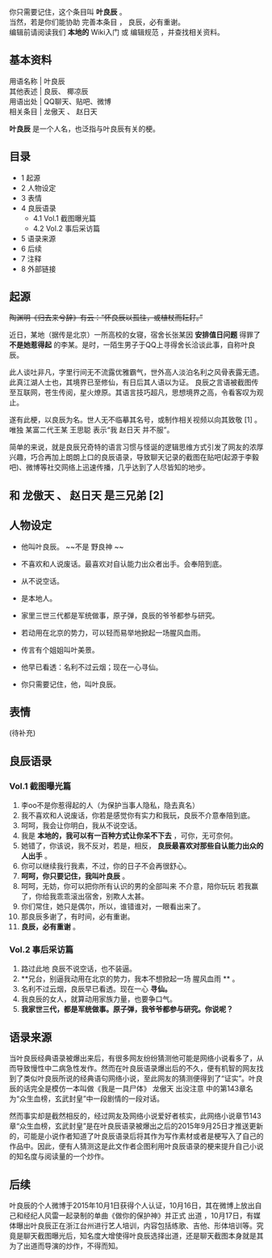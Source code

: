 你只需要记住，这个条目叫  **叶良辰** 。  
当然，若是你们能协助  完善本条目  ，  良辰，必有重谢。  
编辑前请阅读我们 **本地的** Wiki入门  或  编辑规范  ，并查找相关资料。

**基本资料**  
---  
用语名称  |  叶良辰   
其他表述  |  良辰、  椰凉辰   
用语出处  |  QQ聊天、贴吧、微博   
相关条目  |  龙傲天  、  赵日天   
  
**叶良辰** 是一个人名，也泛指与叶良辰有关的梗。

##  目录

  * 1  起源 
  * 2  人物设定 
  * 3  表情 
  * 4  良辰语录 
    * 4.1  Vol.1 截图曝光篇 
    * 4.2  Vol.2 事后采访篇 
  * 5  语录来源 
  * 6  后续 
  * 7  注释 
  * 8  外部链接 

##  起源

~~陶渊明《归去来兮辞》有云：“怀良辰以孤往，或植杖而耘耔。”~~

近日，某地（据传是北京）一所高校的女寝，宿舍长张某因 **安排值日问题** 得罪了 **不是她惹得起**
的李某。是时，一陌生男子于QQ上寻得舍长洽谈此事，自称叶良辰。

此人谈吐非凡，字里行间无不流露优雅霸气，世外高人淡泊名利之风骨表露无遗。此真江湖人士也，其境界已至修仙，有日后其人语以为证。
良辰之言语被截图传至互联网，苍生传阅，星火燎原。其语言技巧超凡，思想境界之高，令看客叹为观止。

遂有此梗，以良辰为名。世人无不临摹其名号，或制作相关视频以向其致敬  [1]  。唯独  某富二代王某  王思聪  表示“我  赵日天  并不服”。

简单的来说，就是良辰兄奇特的语言习惯与怪诞的逻辑思维方式引发了网友的浓厚兴趣，巧合再加上朗朗上口的良辰语录，导致聊天记录的截图在贴吧(起源于李毅吧)、微博等社交网络上迅速传播，几乎达到了人尽皆知的地步。

和  龙傲天  、  赵日天  是三兄弟  [2]  
---  
  
##  人物设定

  * 他叫叶良辰。 ~~不是 野良神  ~~
  * 不喜欢和人说废话。最喜欢对自认能力出众者出手。会奉陪到底。 
  * 从不说空话。 
  * 是本地人。 
  * 家里三世三代都是军统做事，原子弹，良辰的爷爷都参与研究。 
  * 若动用在北京的势力，可以轻而易举地掀起一场腥风血雨。 
  * 传言有个姐姐叫叶美景。 
  * 他早已看透：名利不过云烟；现在一心寻仙。 

  * 你只需要记住，他，叫叶良辰。 

##  表情

(待补充)

##  良辰语录

###  Vol.1 截图曝光篇

  1. 李oo不是你惹得起的人（为保护当事人隐私，隐去真名） 
  2. 我不喜欢和人说废话，你若是感觉你有实力和我玩，良辰不介意奉陪到底。 
  3. 呵呵，我会让你明白，我从不说空话。 
  4. 我是  **本地的，我可以有一百种方式让你呆不下去** ，可你，无可奈何。 
  5. 她错了，你该说，我不反对，若是，相反，  **良辰最喜欢对那些自认能力出众的人出手** 。 
  6. 你可以继续我行我素，不过，你的日子不会再很舒心。 
  7. **呵呵，你只要记住，我叫叶良辰** 。 
  8. 呵呵，无妨，你可以把你所有认识的男的全部叫来 不介意，陪你玩玩 若我赢了，你给我乖乖滚出宿舍，别欺人太甚。 
  9. 你们常住，她只是偶尔，所以，谁错谁对，一眼看出来了。 
  10. 那良辰多谢了，有时间，必有重谢。 
  11. **良辰，必有重谢** 。 

###  Vol.2 事后采访篇

  1. 路过此地 良辰不说空话，也不装逼。 
  2. **兄台，别逼我动用在北京的势力，我本不想掀起一场 腥风血雨  ** 。 
  3. 名利不过云烟，良辰早已看透。现在一心  **寻仙。**
  4. 我良辰的女人，就算动用家族力量，也要争口气。 
  5. **我家世三代，都是军统做事。原子弹，我爷爷都参与研究。你说呢？**

##  语录来源

当叶良辰经典语录被爆出来后，有很多网友纷纷猜测他可能是网络小说看多了，从而导致慢性中二病急性发作。然而在叶良辰语录爆出后的不久，便有机智的网友找到了类似叶良辰所说的经典语句网络小说，至此网友的猜测便得到了“证实”。叶良辰的话完全是模仿一本叫做《我是一具尸体》
龙傲天  出没注意  中的第143章名为“众生血榜，玄武封皇”中一段剧情的一段对话。

然而事实却是截然相反的，经过网友及网络小说爱好者核实，此网络小说章节143章“众生血榜，玄武封皇”是在叶良辰语录被爆出之后的2015年9月25日才推送更新的，可能是小说作者知道了叶良辰语录后将其作为写作素材或者是梗写入了自己的作品中。因此，便有人猜测这是此文作者企图利用叶良辰语录的梗来提升自己小说的知名度与阅读量的一个炒作。

##  后续

叶良辰的个人微博于2015年10月1日获得个人认证，10月16日，其在微博上放出自己和经纪人风雷一起录制的单曲《做你的保护神》并正式  出道
，10月17日，有媒体曝出叶良辰正在浙江台州进行艺人培训，内容包括练歌、吉他、形体培训等。究竟是聊天截图曝光后，知名度大增使得叶良辰选择出道，还是聊天截图本身就是其为了出道而导演的炒作，不得而知。